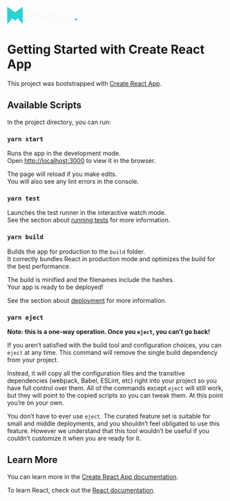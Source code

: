 <svg width="164" height="45" viewBox="0 0 164 45" fill="none" xmlns="http://www.w3.org/2000/svg">
<path d="M50.982 34V17.2153H54.8059L55.1781 19.4826C55.7196 18.6704 56.4302 18.0274 57.3101 17.5537C58.2125 17.0573 59.2502 16.8092 60.4234 16.8092C63.0178 16.8092 64.8564 17.8131 65.9393 19.821C66.5484 18.896 67.3606 18.1628 68.3758 17.6213C69.4136 17.0799 70.5416 16.8092 71.7598 16.8092C73.9481 16.8092 75.6289 17.4634 76.802 18.7719C77.9751 20.0804 78.5617 21.998 78.5617 24.5247V34H74.2301V24.9308C74.2301 23.487 73.9481 22.3815 73.3841 21.6145C72.8427 20.8474 71.9967 20.4639 70.8461 20.4639C69.673 20.4639 68.7255 20.8926 68.0035 21.7498C67.3042 22.6071 66.9545 23.8028 66.9545 25.3369V34H62.623V24.9308C62.623 23.487 62.341 22.3815 61.777 21.6145C61.213 20.8474 60.3444 20.4639 59.1713 20.4639C58.0207 20.4639 57.0845 20.8926 56.3625 21.7498C55.6632 22.6071 55.3135 23.8028 55.3135 25.3369V34H50.982ZM85.7535 34.4061C84.3096 34.4061 83.1252 34.1805 82.2003 33.7292C81.2753 33.2555 80.5872 32.6351 80.136 31.868C79.6848 31.101 79.4592 30.255 79.4592 29.33C79.4592 27.7734 80.0683 26.51 81.2866 25.5399C82.5048 24.5699 84.3322 24.0848 86.7687 24.0848H91.0325V23.6787C91.0325 22.5282 90.7054 21.6822 90.0512 21.1407C89.3969 20.5993 88.5848 20.3286 87.6147 20.3286C86.7349 20.3286 85.9678 20.5429 85.3136 20.9715C84.6593 21.3776 84.2532 21.9867 84.0953 22.7989H79.8653C79.9781 21.5806 80.3842 20.5203 81.0835 19.6179C81.8055 18.7155 82.7304 18.0274 83.8584 17.5537C84.9864 17.0573 86.2498 16.8092 87.6485 16.8092C90.0399 16.8092 91.9237 17.407 93.2998 18.6027C94.676 19.7984 95.3641 21.4904 95.3641 23.6787V34H91.6755L91.2694 31.2928C90.7731 32.1952 90.0737 32.9396 89.1713 33.5262C88.2915 34.1128 87.1522 34.4061 85.7535 34.4061ZM86.7349 31.022C87.9757 31.022 88.9345 30.616 89.6113 29.8038C90.3106 28.9916 90.7505 27.9877 90.931 26.792H87.2425C86.0919 26.792 85.2684 27.0063 84.7721 27.435C84.2758 27.8411 84.0276 28.3487 84.0276 28.9578C84.0276 29.612 84.2758 30.1196 84.7721 30.4806C85.2684 30.8416 85.9227 31.022 86.7349 31.022ZM96.7904 34V17.2153H100.648L101.054 20.3624C101.663 19.2795 102.487 18.4222 103.525 17.7905C104.585 17.1363 105.826 16.8092 107.247 16.8092V21.3776H106.029C105.081 21.3776 104.235 21.5242 103.491 21.8175C102.746 22.1108 102.16 22.6184 101.731 23.3403C101.325 24.0622 101.122 25.0662 101.122 26.3521V34H96.7904ZM107.5 34V9.63507H111.832V24.0171L117.788 17.2153H122.931L116.062 24.8631L124.048 34H118.634L111.832 25.5738V34H107.5ZM130.794 34.4061C129.102 34.4061 127.602 34.0451 126.293 33.3232C124.985 32.6012 123.958 31.586 123.214 30.2776C122.469 28.9691 122.097 27.4575 122.097 25.743C122.097 24.0058 122.458 22.4605 123.18 21.1069C123.924 19.7533 124.94 18.7042 126.225 17.9597C127.534 17.1927 129.068 16.8092 130.828 16.8092C132.475 16.8092 133.93 17.1701 135.193 17.8921C136.456 18.614 137.438 19.6066 138.137 20.87C138.859 22.1108 139.22 23.4982 139.22 25.0323C139.22 25.2805 139.209 25.5399 139.186 25.8107C139.186 26.0814 139.175 26.3634 139.152 26.6567H126.395C126.485 27.9651 126.936 28.9916 127.748 29.7361C128.583 30.4806 129.587 30.8528 130.76 30.8528C131.64 30.8528 132.373 30.6611 132.96 30.2776C133.569 29.8715 134.02 29.3526 134.313 28.7209H138.713C138.397 29.7812 137.866 30.7513 137.122 31.6312C136.4 32.4884 135.498 33.1652 134.415 33.6616C133.354 34.1579 132.148 34.4061 130.794 34.4061ZM130.828 20.3286C129.767 20.3286 128.831 20.6331 128.019 21.2422C127.207 21.8288 126.688 22.7312 126.462 23.9494H134.821C134.753 22.844 134.347 21.9642 133.603 21.3099C132.858 20.6557 131.933 20.3286 130.828 20.3286ZM148.311 34.4061C146.619 34.4061 145.119 34.0451 143.811 33.3232C142.502 32.6012 141.476 31.586 140.731 30.2776C139.987 28.9691 139.615 27.4575 139.615 25.743C139.615 24.0058 139.976 22.4605 140.697 21.1069C141.442 19.7533 142.457 18.7042 143.743 17.9597C145.052 17.1927 146.586 16.8092 148.345 16.8092C149.992 16.8092 151.447 17.1701 152.711 17.8921C153.974 18.614 154.955 19.6066 155.655 20.87C156.377 22.1108 156.738 23.4982 156.738 25.0323C156.738 25.2805 156.726 25.5399 156.704 25.8107C156.704 26.0814 156.693 26.3634 156.67 26.6567H143.912C144.002 27.9651 144.454 28.9916 145.266 29.7361C146.101 30.4806 147.105 30.8528 148.278 30.8528C149.157 30.8528 149.891 30.6611 150.477 30.2776C151.086 29.8715 151.538 29.3526 151.831 28.7209H156.23C155.914 29.7812 155.384 30.7513 154.64 31.6312C153.918 32.4884 153.015 33.1652 151.932 33.6616C150.872 34.1579 149.665 34.4061 148.311 34.4061ZM148.345 20.3286C147.285 20.3286 146.349 20.6331 145.537 21.2422C144.724 21.8288 144.206 22.7312 143.98 23.9494H152.338C152.271 22.844 151.865 21.9642 151.12 21.3099C150.376 20.6557 149.451 20.3286 148.345 20.3286Z" fill="#FAFAFA"/>
<path d="M159.535 34.2369C158.745 34.2369 158.091 33.9887 157.572 33.4924C157.076 32.996 156.828 32.3982 156.828 31.6988C156.828 30.9769 157.076 30.3678 157.572 29.8715C158.091 29.3752 158.745 29.127 159.535 29.127C160.324 29.127 160.967 29.3752 161.464 29.8715C161.983 30.3678 162.242 30.9769 162.242 31.6988C162.242 32.3982 161.983 32.996 161.464 33.4924C160.967 33.9887 160.324 34.2369 159.535 34.2369Z" fill="url(#paint0_linear)"/>
<path d="M0 39.9821V14.5029V4.37622C0 3.55665 0.926716 3.08024 1.59323 3.55717L17.3594 14.8389C17.7099 15.0896 18.1811 15.0896 18.5316 14.8389L34.2978 3.55717C34.9643 3.08024 35.8911 3.55665 35.8911 4.37622V39.9371C35.8911 40.8772 34.7171 41.3047 34.1126 40.5847L24.9553 29.6776C24.5811 29.232 23.9083 29.1952 23.4878 29.5973L18.656 34.2182C18.2609 34.596 17.6364 34.5897 17.2491 34.2038L12.6482 29.6205C12.2332 29.2071 11.5543 29.2337 11.1729 29.6783L1.77157 40.6378C1.1629 41.3474 0 40.9169 0 39.9821Z" fill="url(#paint1_linear)"/>
<defs>
<linearGradient id="paint0_linear" x1="106.391" y1="-3.05176e-05" x2="106.391" y2="44.3144" gradientUnits="userSpaceOnUse">
<stop stop-color="#2DD4BF"/>
<stop offset="1" stop-color="#22D3EE"/>
</linearGradient>
<linearGradient id="paint1_linear" x1="17.6468" y1="6.07947" x2="17.6468" y2="42.703" gradientUnits="userSpaceOnUse">
<stop stop-color="#2DD4BF"/>
<stop offset="1" stop-color="#22D3EE"/>
</linearGradient>
</defs>
</svg>

# Getting Started with Create React App

This project was bootstrapped with [Create React App](https://github.com/facebook/create-react-app).

## Available Scripts

In the project directory, you can run:

### `yarn start`

Runs the app in the development mode.\
Open [http://localhost:3000](http://localhost:3000) to view it in the browser.

The page will reload if you make edits.\
You will also see any lint errors in the console.

### `yarn test`

Launches the test runner in the interactive watch mode.\
See the section about [running tests](https://facebook.github.io/create-react-app/docs/running-tests) for more information.

### `yarn build`

Builds the app for production to the `build` folder.\
It correctly bundles React in production mode and optimizes the build for the best performance.

The build is minified and the filenames include the hashes.\
Your app is ready to be deployed!

See the section about [deployment](https://facebook.github.io/create-react-app/docs/deployment) for more information.

### `yarn eject`

**Note: this is a one-way operation. Once you `eject`, you can’t go back!**

If you aren’t satisfied with the build tool and configuration choices, you can `eject` at any time. This command will remove the single build dependency from your project.

Instead, it will copy all the configuration files and the transitive dependencies (webpack, Babel, ESLint, etc) right into your project so you have full control over them. All of the commands except `eject` will still work, but they will point to the copied scripts so you can tweak them. At this point you’re on your own.

You don’t have to ever use `eject`. The curated feature set is suitable for small and middle deployments, and you shouldn’t feel obligated to use this feature. However we understand that this tool wouldn’t be useful if you couldn’t customize it when you are ready for it.

## Learn More

You can learn more in the [Create React App documentation](https://facebook.github.io/create-react-app/docs/getting-started).

To learn React, check out the [React documentation](https://reactjs.org/).
